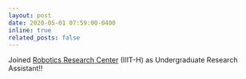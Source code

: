 ```yaml
---
layout: post
date: 2020-05-01 07:59:00-0400
inline: true
related_posts: false
---
```


Joined [Robotics Research Center](https://robotics.iiit.ac.in/) (IIIT-H) as Undergraduate Research Assistant!!
